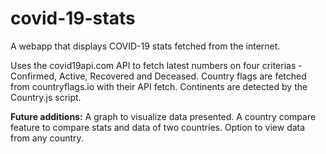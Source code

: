 # covid-19-stats
A webapp that displays COVID-19 stats fetched from the internet.

Uses the covid19api.com API to fetch latest numbers on four criterias - Confirmed, Active, Recovered and Deceased.
Country flags are fetched from countryflags.io with their API fetch.
Continents are detected by the Country.js script.

<b>Future additions:</b>
A graph to visualize data presented.
A country compare feature to compare stats and data of two countries.
Option to view data from any country.
